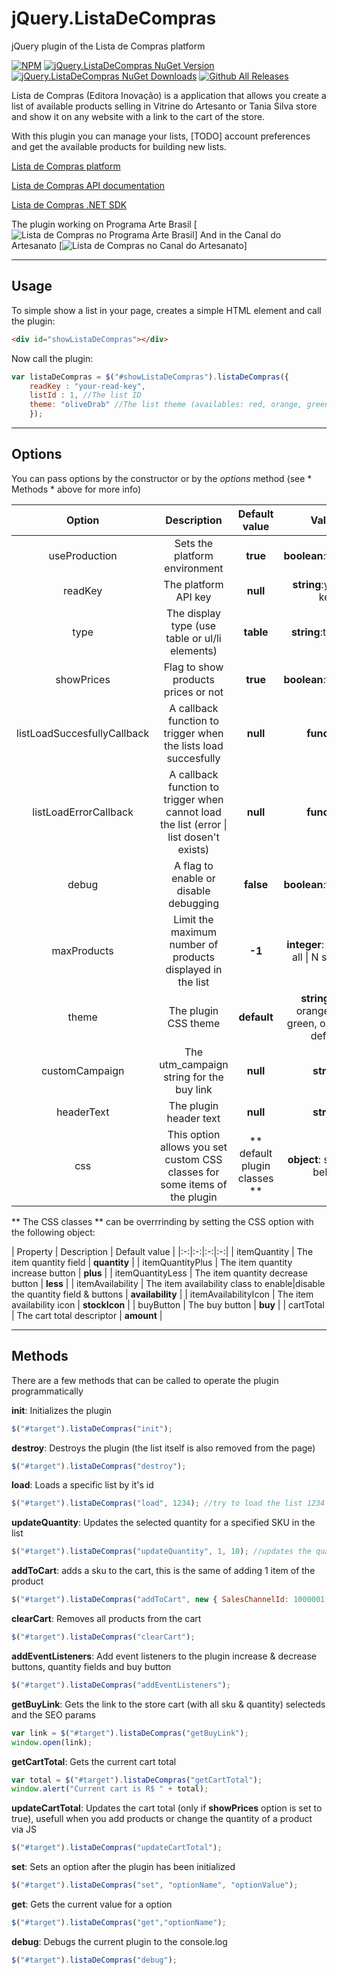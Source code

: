 # jQuery.ListaDeCompras

jQuery plugin of the Lista de Compras platform


[![NPM](https://img.shields.io/npm/dt/jquerylistadecompras.svg)](https://www.npmjs.com/package/jquerylistadecompras)
[![jQuery.ListaDeCompras NuGet Version](https://img.shields.io/nuget/v/jQuery.ListaDeCompras.svg)](https://www.nuget.org/packages/jQuery.ListaDeCompras/)
[![jQuery.ListaDeCompras NuGet Downloads](https://img.shields.io/nuget/dt/jQuery.ListaDeCompras.svg)](https://www.nuget.org/packages/jQuery.ListaDeCompras/)
[![Github All Releases](https://img.shields.io/github/downloads/guibranco/jQuery.ListaDeCompras/total.svg?style=plastic)](https://github.com/guibranco/jQuery.ListaDeCompras)


Lista de Compras (Editora Inovação) is a application that allows you create a list of available products selling in Vitrine do Artesanto or Tania Silva store and show it on any website with a link to the cart of the store.

With this plugin you can manage your lists, [TODO] account preferences and get the available products for building new lists.

[Lista de Compras platform](https://listadecompras.editorainovacao.com.br) 

[Lista de Compras API documentation](http://ti.editorainovacao.com.br/Docs/ListaDeCompras/API.pdf)

[Lista de Compras .NET SDK](http://ti.editorainovacao.com.br/Docs/ListaDeCompras/SDK/)

The plugin working on Programa Arte Brasil
[![Lista de Compras no Programa Arte Brasil](https://raw.githubusercontent.com/guibranco/jQuery.ListaDeCompras/master/ListaDeCompras-ProgramaArteBrasil.PNG)]
And in the Canal do Artesanato
[![Lista de Compras no Canal do Artesanato](https://raw.githubusercontent.com/guibranco/jQuery.ListaDeCompras/master/ListaDeCompras-CanalDoArtesanato.PNG)]

----------

## Usage ##
To simple show a list in your page, creates a simple HTML element and call the plugin:

```html
<div id="showListaDeCompras"></div>
```
Now call the plugin:
```js
var listaDeCompras = $("#showListaDeCompras").listaDeCompras({
	readKey : "your-read-key",
	listId : 1, //The list ID
	theme: "oliveDrab" //The list theme (availables: red, orange, green, blue, oliveDrab and default)
	});
```
----------

## Options ##

You can pass options by the constructor or by the *options* method (see * Methods * above for more info)

| Option  | Description  | Default value | Values |
|:-:|:-:|:-:|:-:|
| useProduction | Sets the platform environment  | **true** | **boolean**:true\|false |
| readKey  | The platform API key | **null** | **string**:your api key |
 | type | The display type (use table or ul/li elements) | **table** | **string**:table\|list |
 | showPrices | Flag to show products prices or not | **true** | **boolean**:true\|false |
| listLoadSuccesfullyCallback | A callback function to trigger when the lists load succesfully | **null** | **function** |
| listLoadErrorCallback | A callback function to trigger when cannot load the list (error \| list dosen't exists) | **null** | **function** |
| debug | A flag to enable or disable debugging | **false** | **boolean**:true\|false |
| maxProducts | Limit the maximum number of products displayed in the list | **-1** | **integer**: -1 show all \| N shows N |
| theme | The plugin CSS theme | **default** | **string**: red, orange, blue, green, oliveDrab, default |
| customCampaign | The utm_campaign string for the buy link | **null** | **string** |
 | headerText | The plugin header text | **null** | **string** |
 | css | This option allows you set custom CSS classes for some items of the plugin | ** default plugin classes ** | **object**: see table below |

** The CSS classes ** can be overrrinding by setting the CSS option with the following object:

| Property | Description | Default value |
|:-:|:-:|:-:|:-:|
| itemQuantity | The item quantity field | **quantity** |
| itemQuantityPlus | The item quantity increase button | **plus** |
| itemQuantityLess | The item quantity decrease button | **less** | 
| itemAvailability | The item availability class to enable\|disable the quantity field & buttons | **availability** |
| itemAvailabilityIcon | The item availability icon | **stockIcon** |
| buyButton | The buy button | **buy** |
| cartTotal | The cart total descriptor | **amount** |


----------

## Methods ##

There are a few methods that can be called to operate the plugin programmatically

**init**: Initializes the plugin
```js
$("#target").listaDeCompras("init");
```

**destroy**: Destroys the plugin (the list itself is also removed from the page)
```js
$("#target").listaDeCompras("destroy");
```
**load**: Loads a specific list by it's id
```js
$("#target").listaDeCompras("load", 1234); //try to load the list 1234
```

**updateQuantity**: Updates the selected quantity for a specified SKU in the list
```js
$("#target").listaDeCompras("updateQuantity", 1, 10); //updates the quantity of SKU 1 to 10 units
```

**addToCart**: adds a sku to the cart, this is the same of adding 1 item of the product
```js
$("#target").listaDeCompras("addToCart", new { SalesChannelId: 1000001, Stock: 10, Quantity: 1, Price: 10.9});//You should pass the sales channel id, available quantity, desired quantity and the price of the SKU
```
**clearCart**: Removes all products from the cart
```js
$("#target").listaDeCompras("clearCart");
```

**addEventListeners**: Add event listeners to the plugin increase & decrease buttons, quantity fields and buy button
```js
$("#target").listaDeCompras("addEventListeners");
```

**getBuyLink**: Gets the link to the store cart (with all sku & quantity) selecteds and the SEO params
```js
var link = $("#target").listaDeCompras("getBuyLink");
window.open(link);
```

**getCartTotal**: Gets the current cart total
```js
var total = $("#target").listaDeCompras("getCartTotal");
window.alert("Current cart is R$ " + total);
```

**updateCartTotal**: Updates the cart total (only if **showPrices** option is set to true), usefull when you add products or change the quantity of a product via JS
```js
$("#target").listaDeCompras("updateCartTotal");
```

**set**: Sets an option after the plugin has been initialized
```js
$("#target").listaDeCompras("set", "optionName", "optionValue");
```

**get**: Gets the current value for a option
```js
$("#target").listaDeCompras("get","optionName");
```

**debug**: Debugs the current plugin to the console.log
```js
$("#target").listaDeCompras("debug");
```

